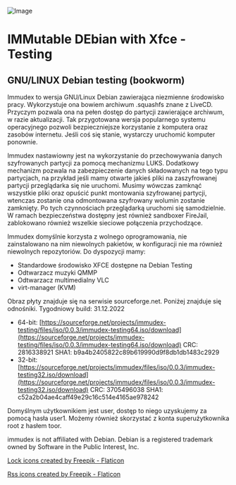 ![Image](https://i.ibb.co/NxtyJ3T/immudex2.png)

# IMMutable DEbian with Xfce - Testing

## GNU/LINUX Debian testing (bookworm)

Immudex to wersja GNU/Linux Debian zawierająca niezmienne środowisko pracy. Wykorzystuje
ona bowiem archiwum .squashfs znane z LiveCD. Przyczym pozwala ona na pełen
dostęp do partycji zawierające archiwum, w razie aktualizacji. Tak przygotowana
wersja popularnego systemu operacyjnego pozwoli bezpieczniejsze korzystanie
z komputera oraz zasobów internetu. Jeśli coś się stanie, wystarczy uruchomić
komputer ponownie.

Immudex nastawiowny jest na wykorzystanie do przechowywania danych szyfrowanych
partycji za pomocą mechanizmu LUKS. Dodatkowy mechanizm pozwala na 
zabezpieczenie danych składowanych na tego typu partycjach, na przykład jeśli
mamy otwarte jakieś pliki na zaszyfrowanej partycji przeglądarka się nie
uruchomi. Musimy wówczas zamknąć wszystkie pliki oraz opuścić punkt montowania
szyfrowanej partycji, wtenczas zostanie ona odmontowana szyfrowany wolumin
zostanie zamknięty. Po tych czynnościach przeglądarką uruchomi się
samodzielnie. W ramach bezpieczeństwa dostępny jest również sandboxer FireJail,
zablokowano również wszelkie sieciowe połączenia przychodzące.

Immudex domyślnie korzysta z wolnego oprogramowania, nie zainstalowano na nim
niewolnych pakietów, w konfiguracji nie ma również niewolnych repozytoriów.
Do dyspozycji mamy:
  * Standardowe środowisko XFCE dostępne na Debian Testing
  * Odtwarzacz muzyki QMMP
  * Odtwarzacz multimedialny VLC
  * virt-manager (KVM)

Obraz płyty znajduje się na serwisie sourceforge.net. Poniżej znajduje się 
odnośniki.
Tygodniowy build: 31.12.2022

  * 64-bit: [https://sourceforge.net/projects/immudex-testing/files/iso/0.0.3/immudex-testing64.iso/download](https://sourceforge.net/projects/immudex-testing/files/iso/0.0.3/immudex-testing64.iso/download)
    CRC: 2816338921 SHA1: b9a4b2405822c89b619990d9f8db1db1483c2929
  * 32-bit: [https://sourceforge.net/projects/immudex/files/iso/0.0.3/immudex-testing32.iso/download](https://sourceforge.net/projects/immudex/files/iso/0.0.3/immudex-testing32.iso/download)
    CRC: 3705496038 SHA1: c52a2b04ae4caff49e29c16c514e4165ae978242

Domyślnym użytkownikiem jest user, dostęp to niego uzyskujemy za pomocą hasła
user1. Możemy również skorzystać z konta superużytkownika root z hasłem toor.

immudex is not affiliated with Debian. Debian is a registered trademark owned 
by Software in the Public Interest, Inc.

[Lock icons created by Freepik - Flaticon](https://www.flaticon.com/free-icons/lock)

[Rss icons created by Freepik - Flaticon](https://www.flaticon.com/free-icons/rss)
 
